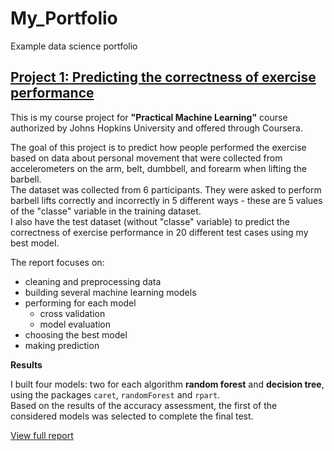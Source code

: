 # My_Portfolio
Example data science portfolio

## [Project 1: Predicting the correctness of exercise performance](https://github.com/nravinskaya/practicalMachineLearning)

This is my course project for **"Practical Machine Learning"** course authorized by Johns Hopkins University and offered through Coursera.

The goal of this project is to predict how people performed the exercise based on data about personal movement that were collected from accelerometers on the arm, belt, dumbbell, and forearm when lifting the barbell.  
The dataset was collected from 6 participants. They were asked to perform barbell lifts correctly and incorrectly in 5 different ways - these are 5 values of the "classe" variable in the training dataset.  
I also have the test dataset (without "classe" variable) to predict the correctness of exercise performance in 20 different test cases using my best model.

The report focuses on:

- cleaning and preprocessing data
- building several machine learning models  
- performing for each model
    * cross validation  
    * model evaluation
- choosing the best model
- making prediction

**Results**

I built four models: two for each algorithm **random forest** and **decision tree**, using the packages `caret`, `randomForest` and `rpart`.  
Based on the results of the accuracy assessment, the first of the considered models was selected to complete the final test. 

[View full report](https://nravinskaya.github.io/practicalMachineLearning/index.html)

